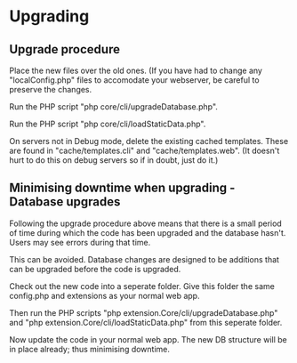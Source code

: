 # Upgrading

## Upgrade procedure

Place the new files over the old ones. (If you have had to change any 
"localConfig.php" files to accomodate your webserver, be careful to preserve 
the changes.

Run the PHP script "php core/cli/upgradeDatabase.php".

Run the PHP script "php core/cli/loadStaticData.php".

On servers not in Debug mode, delete the existing cached templates. These are 
found in "cache/templates.cli" and "cache/templates.web". (It doesn't hurt to 
do this on debug servers so if in doubt, just do it.)

## Minimising downtime when upgrading - Database upgrades

Following the upgrade procedure above means that there is a small period of time during which
the code has been upgraded and the database hasn't. Users may see errors during that time.

This can be avoided. Database changes are designed to be additions that can be upgraded before the code is upgraded.

Check out the new code into a seperate folder. Give this folder the same config.php and extensions as your normal web app.

Then run the PHP scripts "php extension.Core/cli/upgradeDatabase.php" and "php extension.Core/cli/loadStaticData.php" 
from this seperate folder.

Now update the code in your normal web app. The new DB structure will be in place already; thus minimising downtime.


